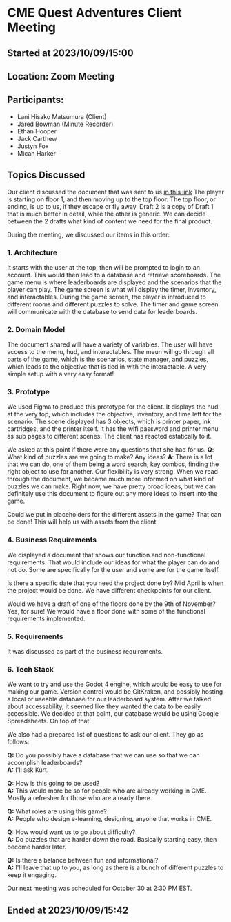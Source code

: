 # CME Quest Adventures Client Meeting

## Started at 2023/10/09/15:00

## Location: Zoom Meeting

## Participants:
- Lani Hisako Matsumura (Client)
- Jared Bowman (Minute Recorder)
- Ethan Hooper
- Jack Carthew
- Justyn Fox
- Micah Harker

## Topics Discussed
Our client discussed the document that was sent to us [in this link](https://docs.google.com/document/d/1vb0wV9kVlbRiVEnXVYaREIZ7SlXZAxqiuU_ei6gOV7M)
The player is starting on floor 1, and then moving up to the top floor. The top floor, or ending, is up to us, if they escape or fly away. Draft 2 is a copy of Draft 1 that is much better in detail, while the other is generic. We can decide between the 2 drafts what kind of content we need for the final product.

During the meeting, we discussed our items in this order:

### 1. Architecture
It starts with the user at the top, then will be prompted to login to an account. This would then lead to a database and retrieve scoreboards. The game menu is where leaderboards are displayed and the scenarios that the player can play. The game screen is what will display the timer, inventory, and interactables. During the game screen, the player is introduced to different rooms and different puzzles to solve. The timer and game screen will communicate with the database to send data for leaderboards.

### 2. Domain Model
The document shared will have a variety of variables. The user will have access to the menu, hud, and interactables. The meun will go through all parts of the game, which is the scenarios, state manager, and puzzles, which leads to the objective that is tied in with the interactable. A very simple setup with a very easy format!

### 3. Prototype
We used Figma to produce this prototype for the client. It displays the hud at the very top, which includes the objective, inventory, and time left for the scenario. The scene displayed has 3 objects, which is printer paper, ink cartridges, and the printer itself. It has the wifi password and printer menu as sub pages to different scenes. The client has reacted estatically to it.

We asked at this point if there were any questions that she had for us.
**Q**: What kind of puzzles are we going to make? Any ideas?
**A**: There is a lot that we can do, one of them being a word search, key combos, finding the right object to use for another. Our flexibility is very strong.
When we read through the document, we became much more informed on what kind of puzzles we can make. Right now, we have pretty broad ideas, but we can definitely use this document to figure out any more ideas to insert into the game.

Could we put in placeholders for the different assets in the game?
That can be done! This will help us with assets from the client.

### 4. Business Requirements
We displayed a document that shows our function and non-functional requirements. That would include our ideas for what the player can do and not do. Some are specifically for the user and some are for the game itself.

Is there a specific date that you need the project done by?
Mid April is when the project would be done. We have different checkpoints for our client.

Would we have a draft of one of the floors done by the 9th of November?
Yes, for sure! We would have a floor done with some of the functional requirements implemented.

### 5. Requirements
It was discussed as part of the business requirements.

### 6. Tech Stack
We want to try and use the Godot 4 engine, which would be easy to use for making our game. Version control would be GitKraken, and possibly hosting a local or useable database for our leaderboard system. After we talked about accessability, it seemed like they wanted the data to be easily accessible. We decided at that point, our database would be using Google Spreadsheets. On top of that

We also had a prepared list of questions to ask our client. They go as follows:

**Q:** Do you possibly have a database that we can use so that we can accomplish leaderboards?\
**A:** I'll ask Kurt.

**Q:** How is this going to be used?\
**A:** This would more be so for people who are already working in CME. Mostly a refresher for those who are already there.

**Q:** What roles are using this game?\
**A:** People who design e-learning, designing, anyone that works in CME.

**Q:** How would want us to go about difficulty?\
**A:** Do puzzles that are harder down the road. Basically starting easy, then become harder later.

**Q:** Is there a balance between fun and informational?\
**A:** I'll leave that up to you, as long as there is a bunch of different puzzles to keep it engaging.

Our next meeting was scheduled for October 30 at 2:30 PM EST.

## Ended at 2023/10/09/15:42
